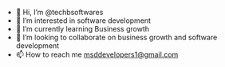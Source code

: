 - 👋 Hi, I’m @techbsoftwares
- 👀 I’m interested in software development
- 🌱 I’m currently learning Business growth
- 💞️ I’m looking to collaborate on business growth and software development
- 📫 How to reach me msddevelopers1@gmail.com
